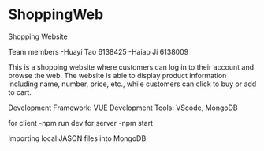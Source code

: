 # ShoppingWeb

Shopping Website

Team members
-Huayi Tao 6138425
-Haiao Ji 6138009

This is a shopping website where customers can log in to their account and browse the web. The website is able to display product information including name, number, price, etc., while customers can click to buy or add to cart.

Development Framework: VUE
Development Tools: VScode, MongoDB

for client
 -npm run dev
for server
 -npm start

Importing local JASON files into MongoDB